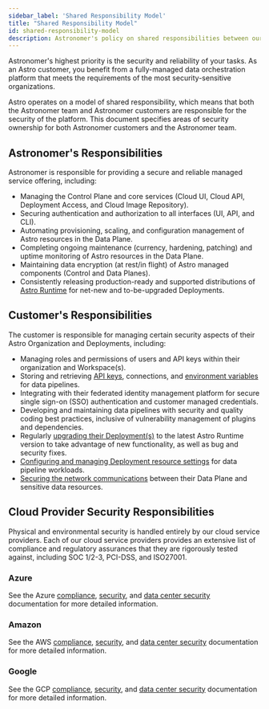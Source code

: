 ```yaml
---
sidebar_label: 'Shared Responsibility Model'
title: "Shared Responsibility Model"
id: shared-responsibility-model
description: Astronomer's policy on shared responsibilities between our team and our customers.
---
```


Astronomer's highest priority is the security and reliability of your tasks. As an Astro customer, you benefit from a fully-managed data orchestration platform that meets the requirements of the most security-sensitive organizations.

Astro operates on a model of shared responsibility, which means that both the Astronomer team and Astronomer customers are responsible for the security of the platform. This document specifies areas of security ownership for both Astronomer customers and the Astronomer team.

## Astronomer's Responsibilities

Astronomer is responsible for providing a secure and reliable managed service offering, including:

- Managing the Control Plane and core services (Cloud UI, Cloud API, Deployment Access, and Cloud Image Repository).
- Securing authentication and authorization to all interfaces (UI, API, and CLI).
- Automating provisioning, scaling, and configuration management of Astro resources in the Data Plane.
- Completing ongoing maintenance (currency, hardening, patching) and uptime monitoring of Astro resources in the Data Plane.
- Maintaining data encryption (at rest/in flight) of Astro managed components (Control and Data Planes).
- Consistently releasing production-ready and supported distributions of [Astro Runtime](upgrade-runtime.md) for net-new and to-be-upgraded Deployments.

## Customer's Responsibilities  

The customer is responsible for managing certain security aspects of their Astro Organization and Deployments, including:

- Managing roles and permissions of users and API keys within their organization and Workspace(s).
- Storing and retrieving [API keys](api-keys.md), connections, and [environment variables](environment-variables.md) for data pipelines.
- Integrating with their federated identity management platform for secure single sign-on (SSO) authentication and customer managed credentials.
- Developing and maintaining data pipelines with security and quality coding best practices, inclusive of vulnerability management of plugins and dependencies.
- Regularly [upgrading their Deployment(s)](upgrade-runtime.md) to the latest Astro Runtime version to take advantage of new functionality, as well as bug and security fixes.
- [Configuring and managing Deployment resource settings](configure-deployment-resources.md) for data pipeline workloads.
- [Securing the network communications](connect-external-services.md) between their Data Plane and sensitive data resources.

## Cloud Provider Security Responsibilities

Physical and environmental security is handled entirely by our cloud service providers. Each of our cloud service providers provides an extensive list of compliance and regulatory assurances that they are rigorously tested against, including SOC 1/2-3, PCI-DSS, and ISO27001.

### Azure

See the Azure [compliance](https://azure.microsoft.com/en-ca/overview/trusted-cloud/compliance/), [security](https://azure.microsoft.com/en-ca/overview/security/), and [data center security](https://azure.microsoft.com/en-ca/global-infrastructure/) documentation for more detailed information.

### Amazon

See the AWS [compliance](https://aws.amazon.com/compliance/), [security](https://aws.amazon.com/security/), and [data center security](https://aws.amazon.com/compliance/data-center/controls/) documentation for more detailed information.

### Google

See the GCP [compliance](https://cloud.google.com/security/compliance), [security](https://cloud.google.com/security), and [data center security](https://cloud.google.com/security/infrastructure) documentation for more detailed information.
